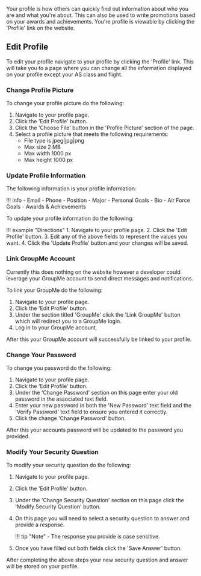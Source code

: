 Your profile is how others can quickly find out information about who you are and what you're about. This can also be 
used to write promotions based on your awards and achievements. You're profile is viewable by clicking the 'Profile' 
link on the website. 

## Edit Profile

To edit your profile navigate to your profile by clicking the 'Profile' link. This will take you to a page where you can
change all the information displayed on your profile except your AS class and flight. 

### Change Profile Picture

To change your profile picture do the following:

1. Navigate to your profile page.
2. Click the 'Edit Profile' button.
3. Click the 'Choose File' button in the 'Profile Picture' section of the page.
4. Select a profile picture that meets the following requirements:
    - File type is jpeg|jpg|png
    - Max size 2 MB
    - Max width 1000 px
    - Max height 1000 px
 
### Update Profile Information

The following information is your profile information:

!!! info
    - Email
    - Phone
    - Position
    - Major
    - Personal Goals
    - Bio
    - Air Force Goals
    - Awards & Achievements

To update your profile information do the following:

!!! example "Directions"
    1. Navigate to your profile page.
    2. Click the 'Edit Profile' button.
    3. Edit any of the above fields to represent the values you want.
    4. Click the 'Update Profile' button and your changes will be saved.

### Link GroupMe Account

Currently this does nothing on the website however a developer could leverage your GroupMe account to send direct 
messages and notifications. 

To link your GroupMe do the following:

1. Navigate to your profile page.
2. Click the 'Edit Profile' button.
3. Under the section titled 'GroupMe' click the 'Link GroupMe' button which will redirect you to a GroupMe login.
4. Log in to your GroupMe account.

After this your GroupMe account will successfully be linked to your profile.

### Change Your Password

To change you password do the following:

1. Navigate to your profile page.
2. Click the 'Edit Profile' button.
3. Under the 'Change Password' section on this page enter your old password in the associated text field.
4. Enter your new password in both the 'New Password' text field and the 'Verify Password' text field to ensure you 
entered it correctly.
5. Click the change 'Change Password' button. 

After this your accounts password will be updated to the password you provided. 

### Modify Your Security Question

To modify your security question do the following:

1. Navigate to your profile page.
2. Click the 'Edit Profile' button.
3. Under the 'Change Security Question' section on this page click the 'Modify Security Question' button.
4. On this page you will need to select a security question to answer and provide a response.
    
    !!! tip "Note"
        - The response you provide is case sensitive.
        
5. Once you have filled out both fields click the 'Save Answer' button. 

After completing the above steps your new security question and answer will be stored on your profile.

